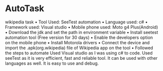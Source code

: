 # AutoTask
wikipedia task
•	Tool Used: SeeTest automation
•	Language used: c#
•	Framework used: Visual studio
•	Mobile phone used: Moto g4 Plus(Android)
•	Download the jdk and set the path in environment variable
•	Install seetest automation tool (Free version for 30 days)
•	Enable the developers option on the mobile phone
•	Install Motorola drivers
•	Connect the device and import the  .apk(org.wikipedia)  file of Wikipedia app on the tool
•	Followed the steps to automate
Used Visual studio as I was using c# to code.
Used seeTest as it is very efficient, fast and reliable tool. It can be used with other languages as well. It is easy to use and debug. 
